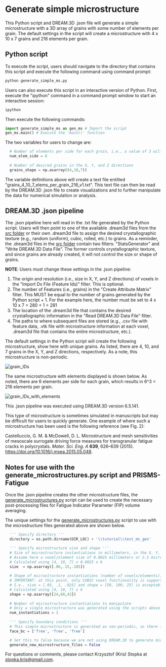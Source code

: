 # Generate simple microstructure

  This Python script and DREAM.3D .json file will generate a simple microstructure with a 3D array of grains with some number of elements per grain. The default settings in the script will create a microstructure with 4 x 10 x 7 grains and 216 elements per grain.
  
  ## Python script
  
  To execute the script, users should navigate to the directory that contains this script and execute the following command using command prompt:
 
  ```bash
  python generate_simple_ms.py
  ```
  
  Users can also execute this script in an interactive version of Python. First, execute the "ipython" command in a command prompt window to start an interactive session:
  
  ```bash
  ipython
  ```
  
  Then execute the following commands:
  
  ```python
  import generate_simple_ms as gen_ms # Import the script
  gen_ms.main() # Execute the 'main()' function
  ```
  
  The two variables for users to change are:
  
  ```python
    # Number of elements per side for each grain, i.e., a value of 3 will create a microstructure with 3^3 = 27 elements per grain
    num_elem_side = 6
    
    # Number of desired grains in the X, Y, and Z directions
    grains_shape = np.asarray((4,10,7))
  ```  
  
  
  The variable definitions above will create a text file entitled "grains_4_10_7_elems_per_grain_216_v1.txt". This text file can then be read by the DREAM.3D .json file to create visualizations and to further manipulate the data for numerical simulation or analysis.
  
  
  ## DREAM.3D .json pipeline
  
  The .json pipeline here will read in the .txt file generated by the Python script. Users will then point to one of the available .dream3d files from the [src folder](https://github.com/prisms-center/Fatigue/tree/main/src) or their own .dream3d file to assign the desired crystallographic texture (e.g., random (uniform), cubic, rolled, etc.) to grains. As a reminder, the .dream3d files in the [src folder](https://github.com/prisms-center/Fatigue/tree/main/src) contain two filters: "StatsGenerator" and "Write DREAM.3D Data File". The former controls crystallographic texture, and since grains are already created, it will not control the size or shape of grains.
  
  **NOTE**: Users must change these settings in the .json pipeline:
  
  1. The origin and resolution (i.e., size in X, Y, and Z directions) of voxels in the "Import Dx File (Feature Ids)" filter. This is optional.
  2. The number of Features (i.e., grains) in the "Create Attribute Matrix" filter. This MUST be equal to the number of grains generated by the Python script + 1. For the example here, the number must be set to 4 x 10 x 7 = 280 + 1 = 281
  3. The location of the .dream3d file that contains the desired crystallographic information in the "Read DREAM.3D Data File" filter.
  4. The paths to where subsequent files are stored (e.g., .csv file with feature data, .vtk file with microstructure information at each voxel, .dream3d file that contains the entire microstructure, etc.).
  
  The default settings in the Python script will create the following microstructure, show here with unique grains. As listed, there are 4, 10, and 7 grains in the X, Y, and Z directions, respectively. As a note, this microstructure is non-periodic.
  
  ![grain_IDs](https://user-images.githubusercontent.com/74416866/118996464-8e8a9800-b94d-11eb-8f4c-eacc0fc8954a.png)
  
  The same microstructure with elements displayed is shown below. As noted, there are 6 elements per side for each grain, which results in 6^3 = 216 elements per grain.
  
  ![grain_IDs_with_elements](https://user-images.githubusercontent.com/74416866/118996809-cdb8e900-b94d-11eb-8dba-0f5cf5946d81.png)
  
  This .json pipeline was executed using DREAM.3D version 6.5.141.
  
  This type of microstructure is sometimes simulated in manuscripts but may be difficult for users to quickly generate. One example of where such a microstructure has been used is the following reference (see Fig. 2):
  
  Castelluccio, G. M. & McDowell, D. L. Microstructure and mesh sensitivities of mesoscale surrogate driving force measures for transgranular fatigue cracks in polycrystals. *Mater. Sci. Eng. A* **639**, 626–639 (2015). https://doi.org/10.1016/j.msea.2015.05.048.
  

  
  ## Notes for use with the generate_microstructures.py script and PRISMS-Fatigue
  
  Once the .json pipeline creates the other microstructure files, the [generate_microstructures.py](https://github.com/prisms-center/Fatigue/blob/main/src/generate_microstructures.py) script can be used to create the necessary post-processing files for Fatigue Indicator Parameter (FIP) volume averaging. 
  
  The unique settings for the [generate_microstructures.py](https://github.com/prisms-center/Fatigue/blob/main/src/generate_microstructures.py) script to use with the microstructure files generated above are shown below.
  
  ```python
    ''' Specify directory '''
    directory = os.path.dirname(DIR_LOC) + '\\tutorial\\test_ms_gen'

    ''' Specify microstructure size and shape '''
    # Size of microstructure instantiations in millimeters, in the X, Y, and Z directions, respectively.
    # Assume here a voxel/element size of 0.0025 millimeters or 2.5 microns; NOTE: should be the same as the "Import Dx File (Feature Ids)" filter in the .json pipeline above.
    # Calculated using [4, 10, 7] x 0.0025 x 6 
    size  = np.asarray([.06,.15,.105])
    
    # Shape of microstructure instantiations (number of voxels/elements), in the X, Y, and Z directions, respectively.
    # IMPORTANT: at this point, only CUBIC voxel functionality is supported, even with a non-cubic microstructure
    # I.e., size = [.05, .1, .025] and shape = [50, 100, 25] is acceptable
    # Calculated using [4, 10, 7] x 6
    shape = np.asarray([24,60,42])
    
    # Number of microstructure instantiations to manipulate
    # Only a single microstructure was generated using the scripts above
    num_instantiations = 1
    
    ''' Specify boundary conditions '''
    # This simple microstructure is generated as non-periodic, so there is no need to shift around elements or any need for further pre-processing.
    face_bc = ['free', 'free', 'free']

    # Set this to false because we are not using DREAM.3D to generate microstrucutres in this script; we are simply manipulating the already existing microstrucutre files for subsequent FIP volume averaging.
    generate_new_microstructure_files = False
  ```
 
  For questions or comments, please contact Krzysztof (Kris) Stopka at stopka.kris@gmail.com.
